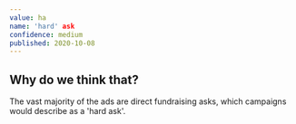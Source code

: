 ```yaml
---
value: ha
name: 'hard' ask
confidence: medium
published: 2020-10-08
---
```


## Why do we think that?

The vast majority of the ads are direct fundraising asks, which campaigns would describe as a 'hard ask'. 
